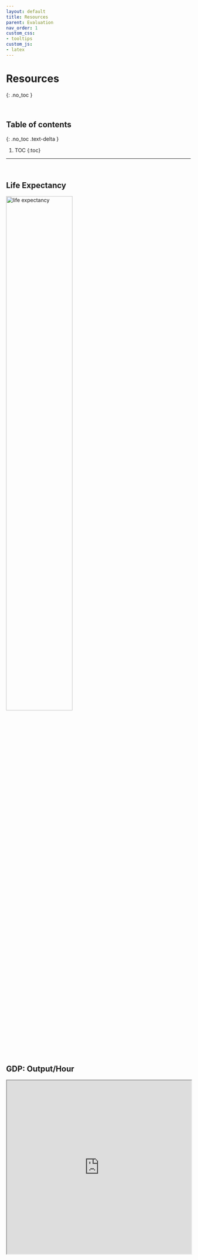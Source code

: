 ```yaml
---
layout: default
title: Resources
parent: Evaluation
nav_order: 1
custom_css:
- tooltips
custom_js:
- latex
---
```


# Resources
{: .no_toc }

<br>

## Table of contents
{: .no_toc .text-delta }

1. TOC
{:toc}

---

<br>

## Life Expectancy

<img src = 'assets/images/evaluation/lifeExpectance.png' alt = 'life expectancy' style = 'width:60%; height:60%;'>

<br>

## GDP: Output/Hour

<iframe height = "474px" width = "100%" src = "https://www.ons.gov.uk/visualisations/dvc787/oph/index.html"></iframe>

<br>
<br>

<br>
<br>

<br>
<br>

<br>
<br>